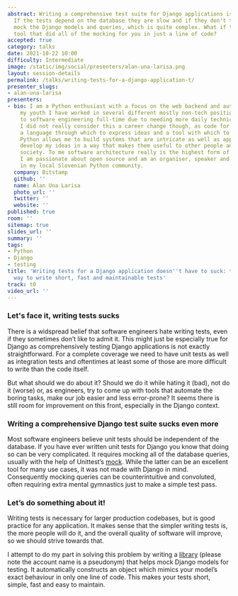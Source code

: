 ```yaml
---
abstract: Writing a comprehensive test suite for Django applications is never easy.
  If the tests depend on the database they are slow and if they don't they have to
  mock the Django models and queries, which is quite complex. What if there was a
  tool that did all of the mocking for you in just a line of code?
accepted: true
category: talks
date: 2021-10-22 10:00
difficulty: Intermediate
image: /static/img/social/presenters/alan-una-larisa.png
layout: session-details
permalink: /talks/writing-tests-for-a-django-application-t/
presenter_slugs:
- alan-una-larisa
presenters:
- bio: I am a Python enthusiast with a focus on the web backend and automation. Despite
    my youth I have worked in several different mostly non-tech positions before switching
    to software engineering full-time due to needing more daily technical challenges.
    I did not really consider this a career change though, as code for me is merely
    a language through which to express ideas and a tool with which to build systems.
    Python allows me to build systems that are intricate as well as approachable and
    develop my ideas in a way that makes them useful to other people and hopefully
    society. To me software architecture really is the highest form of creativity.
    I am passionate about open source and am an organiser, speaker and diversity advocate
    in my local Slovenian Python community.
  company: Bitstamp
  github: ''
  name: Alan Una Larisa
  photo_url: ''
  twitter: ''
  website: ''
published: true
room: ''
sitemap: true
slides_url: ''
summary: ''
tags:
- Python
- Django
- testing
title: 'Writing tests for a Django application doesn''t have to suck: the simplest
  way to write short, fast and maintainable tests'
track: t0
video_url: ''
---
```


### Let's face it, writing tests sucks 

There is a widspread belief that software engineers hate writing tests, even if they sometimes don’t like to admit it. This might just be especially true for Django as comprehensively testing Django applications is not exactly straightforward. For a complete coverage we need to have unit tests as well as integration tests and oftentimes at least some of those are more difficult to write than the code itself. 

But what should we do about it? Should we do it while hating it (bad), not do it (worse) or, as engineers, try to come up with tools that automate the boring tasks, make our job easier and less error-prone? It seems there is still room for improvement on this front, especially in the Django context.

### Writing a comprehensive Django test suite sucks even more

Most software engineers believe unit tests should be independent of the database. If you have ever written unit tests for Django you know that doing so can be very complicated. It requires mocking all of the database queries, usually with the help of Unittest’s [mock](https://docs.python.org/3/library/unittest.mock.html). While the latter can be an excellent tool for many use cases, it was not made with Django in mind. Consequently mocking queries can be counterintuitive and convoluted, often requiring extra mental gymnastics just to make a simple test pass.

### Let’s do something about it!

Writing tests is necessary for larger production codebases, but is good practice for any application. It makes sense that the simpler writing tests is, the more people will do it, and the overall quality of software will improve, so we should strive towards that.

I attempt to do my part in solving this problem by writing a [library](https://github.com/larsvonschaff/Django-mockingbird) (please note the account name is a pseudonym) that helps mock Django models for testing. It automatically constructs an object which mimics your model’s exact behaviour in only one line of code. This makes your tests short, simple, fast and easy to maintain.